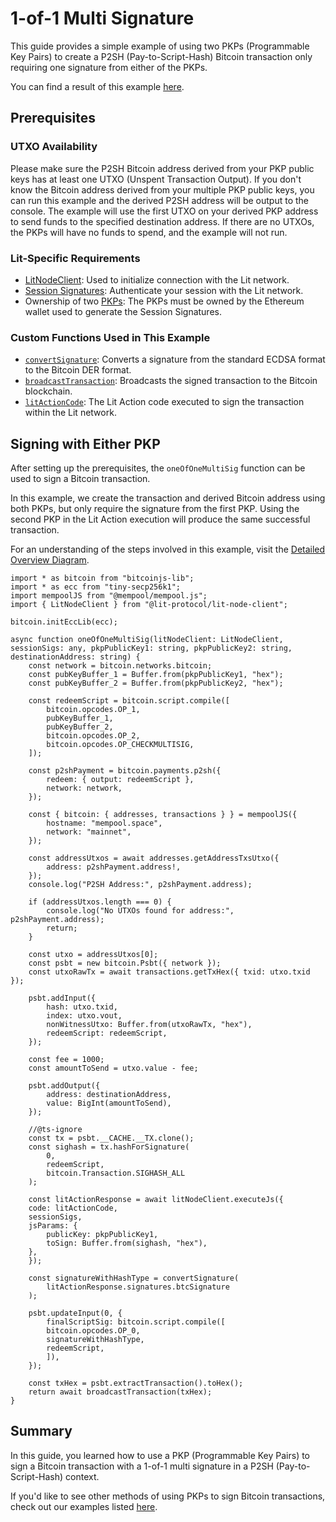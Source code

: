 # 1-of-1 Multi Signature

This guide provides a simple example of using two PKPs (Programmable Key Pairs) to create a P2SH (Pay-to-Script-Hash) Bitcoin transaction only requiring one signature from either of the PKPs.

You can find a result of this example [here](https://mempool.space/tx/24fe5ff20e474f6ae47de3beaa01d619527ef2963b354fb7bf7f1d9cffb86f80). 

## Prerequisites

### UTXO Availability
Please make sure the P2SH Bitcoin address derived from your PKP public keys has at least one UTXO (Unspent Transaction Output). If you don't know the Bitcoin address derived from your multiple PKP public keys, you can run this example and the derived P2SH address will be output to the console. The example will use the first UTXO on your derived PKP address to send funds to the specified destination address. If there are no UTXOs, the PKPs will have no funds to spend, and the example will not run.

### Lit-Specific Requirements
- [LitNodeClient](../../../sdk/authentication/session-sigs/get-session-sigs.md#initializing-a-litnodeclient): Used to initialize connection with the Lit network.
- [Session Signatures](../../../sdk/authentication/session-sigs/intro.md): Authenticate your session with the Lit network.
- Ownership of two [PKPs](../../overview.md): The PKPs must be owned by the Ethereum wallet used to generate the Session Signatures.

### Custom Functions Used in This Example
- [`convertSignature`](./overview.md#formatting-the-signature): Converts a signature from the standard ECDSA format to the Bitcoin DER format.
- [`broadcastTransaction`](./overview.md#broadcasting-the-transaction): Broadcasts the signed transaction to the Bitcoin blockchain.
- [`litActionCode`](./overview.md#signing-within-a-lit-action): The Lit Action code executed to sign the transaction within the Lit network.

## Signing with Either PKP

After setting up the prerequisites, the `oneOfOneMultiSig` function can be used to sign a Bitcoin transaction.

In this example, we create the transaction and derived Bitcoin address using both PKPs, but only require the signature from the first PKP. Using the second PKP in the Lit Action execution will produce the same successful transaction.

For an understanding of the steps involved in this example, visit the [Detailed Overview Diagram](./overview.md#detailed-overview).

```tsx
import * as bitcoin from "bitcoinjs-lib";
import * as ecc from "tiny-secp256k1";
import mempoolJS from "@mempool/mempool.js";
import { LitNodeClient } from "@lit-protocol/lit-node-client";

bitcoin.initEccLib(ecc);

async function oneOfOneMultiSig(litNodeClient: LitNodeClient, sessionSigs: any, pkpPublicKey1: string, pkpPublicKey2: string, destinationAddress: string) {
    const network = bitcoin.networks.bitcoin;
    const pubKeyBuffer_1 = Buffer.from(pkpPublicKey1, "hex");
    const pubKeyBuffer_2 = Buffer.from(pkpPublicKey2, "hex");

    const redeemScript = bitcoin.script.compile([
        bitcoin.opcodes.OP_1,
        pubKeyBuffer_1,
        pubKeyBuffer_2,
        bitcoin.opcodes.OP_2,
        bitcoin.opcodes.OP_CHECKMULTISIG,
    ]);

    const p2shPayment = bitcoin.payments.p2sh({
        redeem: { output: redeemScript },
        network: network,
    });

    const { bitcoin: { addresses, transactions } } = mempoolJS({
        hostname: "mempool.space",
        network: "mainnet",
    });

    const addressUtxos = await addresses.getAddressTxsUtxo({
        address: p2shPayment.address!,
    });
    console.log("P2SH Address:", p2shPayment.address);

    if (addressUtxos.length === 0) {
        console.log("No UTXOs found for address:", p2shPayment.address);
        return;
    }

    const utxo = addressUtxos[0];
    const psbt = new bitcoin.Psbt({ network });
    const utxoRawTx = await transactions.getTxHex({ txid: utxo.txid });

    psbt.addInput({
        hash: utxo.txid,
        index: utxo.vout,
        nonWitnessUtxo: Buffer.from(utxoRawTx, "hex"),
        redeemScript: redeemScript,
    });

    const fee = 1000;
    const amountToSend = utxo.value - fee;

    psbt.addOutput({
        address: destinationAddress,
        value: BigInt(amountToSend),
    });

    //@ts-ignore
    const tx = psbt.__CACHE.__TX.clone();
    const sighash = tx.hashForSignature(
        0,
        redeemScript,
        bitcoin.Transaction.SIGHASH_ALL
    );

    const litActionResponse = await litNodeClient.executeJs({
    code: litActionCode,
    sessionSigs,
    jsParams: {
        publicKey: pkpPublicKey1,
        toSign: Buffer.from(sighash, "hex"),
    },
    });

    const signatureWithHashType = convertSignature(
        litActionResponse.signatures.btcSignature
    );

    psbt.updateInput(0, {
        finalScriptSig: bitcoin.script.compile([
        bitcoin.opcodes.OP_0,
        signatureWithHashType,
        redeemScript,
        ]),
    });

    const txHex = psbt.extractTransaction().toHex();
    return await broadcastTransaction(txHex);
}
```

## Summary

In this guide, you learned how to use a PKP (Programmable Key Pairs) to sign a Bitcoin transaction with a 1-of-1 multi signature in a P2SH (Pay-to-Script-Hash) context.

If you'd like to see other methods of using PKPs to sign Bitcoin transactions, check out our examples listed [here](./overview.md#p2sh-examples).
